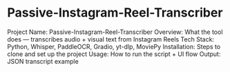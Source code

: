 # Passive-Instagram-Reel-Transcriber
Project Name: Passive-Instagram-Reel-Transcriber  Overview: What the tool does — transcribes audio + visual text from Instagram Reels  Tech Stack: Python, Whisper, PaddleOCR, Gradio, yt-dlp, MoviePy  Installation: Steps to clone and set up the project  Usage: How to run the script + UI flow  Output: JSON transcript example
